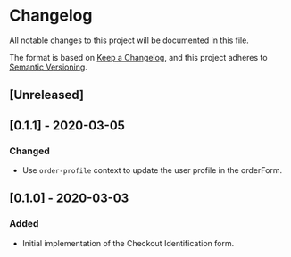 # Changelog
All notable changes to this project will be documented in this file.

The format is based on [Keep a Changelog](https://keepachangelog.com/en/1.0.0/),
and this project adheres to [Semantic Versioning](https://semver.org/spec/v2.0.0.html).

## [Unreleased]

## [0.1.1] - 2020-03-05

### Changed

- Use `order-profile` context to update the user profile in the orderForm.

## [0.1.0] - 2020-03-03

### Added

- Initial implementation of the Checkout Identification form.
